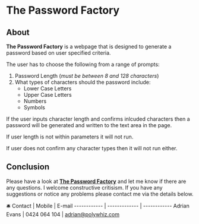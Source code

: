 # The Password Factory

## About
**The Password Factory** is a webpage that is designed to generate a password based on user specified criteria.

The user has to choose the following from a range of prompts:

1. Password Length (_must be between 8 and 128 characters_) 
2. What types of characters should the password include:
    * Lower Case Letters
    * Upper Case Letters
    * Numbers
    * Symbols

If the user inputs character length and confirms inlcuded characters then a password will be generated and written to the text area in the page. 

If user length is not within parameters it will not run.

If user does not confirm any character types then it will not run either. 

## Conclusion
Please have a look at **[The Password Factory](https://adrianmevans.github.io/TBC/)** and let me know if there are any questions. I welcome constructive critisism. If you have any suggestions or notice any problems please contact me via the details below.

:bellhop_bell: 
Contact | Mobile | E-mail
------------ | ------------- | ------------
Adrian Evans | 0424 064 104 | adrian@polywhiz.com
